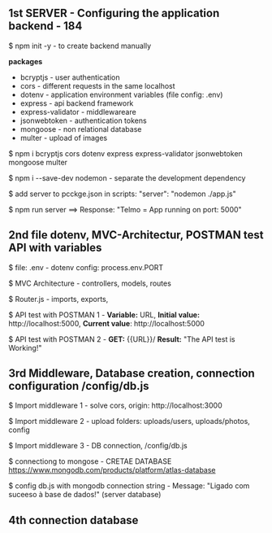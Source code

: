 ## 1st SERVER - Configuring the application backend - 184

$ npm init -y - to create backend manually

**packages**

- bcryptjs - user authentication
- cors - different requests in the same localhost
- dotenv - application environment variables (file config: .env)
- express - api backend framework
- express-validator - middlewareare
- jsonwebtoken - authentication tokens
- mongoose - non relational database
- multer - upload of images

$ npm i bcryptjs cors dotenv express express-validator jsonwebtoken mongoose multer

$ npm i --save-dev nodemon - separate the development dependency

$ add server to pcckge.json in scripts: "server": "nodemon ./app.js"

$ npm run server ==> Response: "Telmo = App running on port: 5000"

## 2nd file dotenv, MVC-Architectur, POSTMAN test API with variables

$ file: .env - dotenv config: process.env.PORT

$ MVC Architecture - controllers, models, routes

$ Router.js - imports, exports,

$ API test with POSTMAN 1 - **Variable:** URL, **Initial value:** http://localhost:5000, **Current value**: http://localhost:5000

$ API test with POSTMAN 2 - **GET:** {{URL}}/ **Result:** "The API test is Working!"

## 3rd Middleware, Database creation, connection configuration /config/db.js

$ Import middleware 1 - solve cors, origin: http://localhost:3000

$ Import middleware 2 - upload folders: uploads/users, uploads/photos, config

$ Import middleware 3 - DB connection, /config/db.js

$ connectiong to mongose - CRETAE DATABASE https://www.mongodb.com/products/platform/atlas-database

$ config db.js with mongodb connection string - Message: "Ligado com suceeso à base de dados!" (server database)

## 4th connection database
